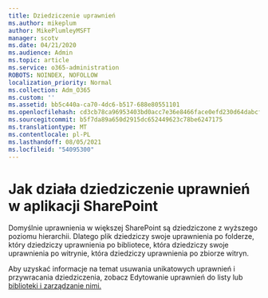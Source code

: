 ```yaml
---
title: Dziedziczenie uprawnień
ms.author: mikeplum
author: MikePlumleyMSFT
manager: scotv
ms.date: 04/21/2020
ms.audience: Admin
ms.topic: article
ms.service: o365-administration
ROBOTS: NOINDEX, NOFOLLOW
localization_priority: Normal
ms.collection: Adm_O365
ms.custom: ''
ms.assetid: bb5c440a-ca70-4dc6-b517-688e80551101
ms.openlocfilehash: cd3cb78ca96953403bd0acc7e36e8466face0efd230d64dabcf055185c8ab12a
ms.sourcegitcommit: b5f7da89a650d2915dc652449623c78be6247175
ms.translationtype: MT
ms.contentlocale: pl-PL
ms.lasthandoff: 08/05/2021
ms.locfileid: "54095300"
---
```

# <a name="how-permissions-inheritance-works-in-sharepoint"></a>Jak działa dziedziczenie uprawnień w aplikacji SharePoint

Domyślnie uprawnienia w większej SharePoint są dziedziczone z wyższego poziomu hierarchii. Dlatego plik dziedziczy swoje uprawnienia po folderze, który dziedziczy uprawnienia po bibliotece, która dziedziczy swoje uprawnienia po witrynie, która dziedziczy uprawnienia po zbiorze witryn.
  
Aby uzyskać informacje na temat usuwania unikatowych uprawnień i przywracania dziedziczenia, zobacz Edytowanie uprawnień do listy lub [biblioteki i zarządzanie nimi.](https://go.microsoft.com/fwlink/?linkid=869946)
  

